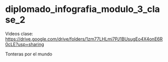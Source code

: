 # diplomado_infografia_modulo_3_clase_2

Videos clase: https://drive.google.com/drive/folders/1zm77LHLmi7PJ1BUsugEo4X4onE6R0cLE?usp=sharing


Tonteras por el mundo
